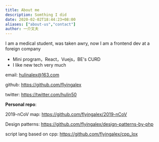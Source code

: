```yaml
---
title: About me
description: Somthing I did
date: 2020-02-02T18:44:23+08:00
aliases: ["about-us","contact"]
author: 一介文夫
---
```


I am a medical student, was taken awry, now I am a frontend dev at a foreign
company
- Mini program，React，Vuejs，BE's CURD
- I like new tech very much

email: hulinalex@163.com

github: https://github.com/flyingalex

twitter: https://twitter.com/hulin50

**Personal repo**:

2019-nCoV map: https://github.com/flyingalex/2019-nCoV

Design patterns: https://github.com/flyingalex/design-patterns-by-php

script lang based on cpp: https://github.com/flyingalex/cpp_lox

